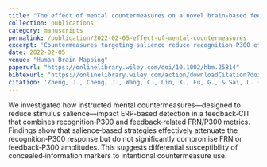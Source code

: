 ```yaml
---
title: "The effect of mental countermeasures on a novel brain‐based feedback concealed information test"
collection: publications
category: manuscripts
permalink: /publication/2022-02-05-effect-of-mental-countermeasures
excerpt: 'Countermeasures targeting salience reduce recognition‐P300 efficiency but leave feedback‐related FRN and P300 robust in the novel feedback‐CIT.'
date: 2022-02-05
venue: "Human Brain Mapping"
paperurl: "https://onlinelibrary.wiley.com/doi/10.1002/hbm.25814"
bibtexurl: "https://onlinelibrary.wiley.com/action/downloadCitation?doi=10.1002%2Fhbm.25814&format=bibtex"
citation: 'Zheng, J., Cheng, J., Wang, C., Lin, X., Fu, G., & Sai, L. (2022). "The effect of mental countermeasures on a novel brain‐based feedback concealed information test." Human Brain Mapping, 43(7), 2771–2781.'
---
```

We investigated how instructed mental countermeasures—designed to reduce stimulus salience—impact ERP-based detection in a feedback‐CIT that combines recognition‐P300 and feedback‐related FRN/P300 metrics. Findings show that salience‐based strategies effectively attenuate the recognition‐P300 response but do not significantly compromise FRN or feedback‐P300 amplitudes. This suggests differential susceptibility of concealed‐information markers to intentional countermeasure use.
